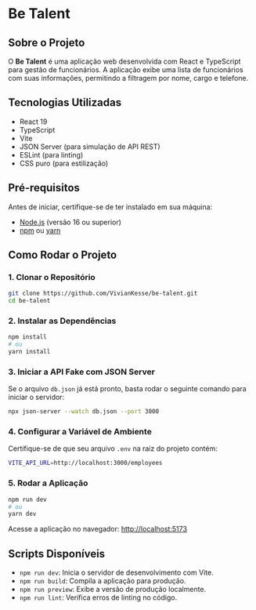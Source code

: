 # Be Talent

## Sobre o Projeto

O **Be Talent** é uma aplicação web desenvolvida com React e TypeScript para gestão de funcionários. A aplicação exibe uma lista de funcionários com suas informações, permitindo a filtragem por nome, cargo e telefone. 

## Tecnologias Utilizadas

- React 19
- TypeScript
- Vite
- JSON Server (para simulação de API REST)
- ESLint (para linting)
- CSS puro (para estilização)

## Pré-requisitos

Antes de iniciar, certifique-se de ter instalado em sua máquina:

- [Node.js](https://nodejs.org/) (versão 16 ou superior)
- [npm](https://www.npmjs.com/) ou [yarn](https://yarnpkg.com/)

## Como Rodar o Projeto

### 1. Clonar o Repositório
```sh
git clone https://github.com/VivianKesse/be-talent.git
cd be-talent
```

### 2. Instalar as Dependências
```sh
npm install
# ou
yarn install
```

### 3. Iniciar a API Fake com JSON Server

Se o arquivo `db.json` já está pronto, basta rodar o seguinte comando para iniciar o servidor:

```sh
npx json-server --watch db.json --port 3000
```

### 4. Configurar a Variável de Ambiente

Certifique-se de que seu arquivo `.env` na raiz do projeto contém:
```sh
VITE_API_URL=http://localhost:3000/employees
```

### 5. Rodar a Aplicação
```sh
npm run dev
# ou
yarn dev
```

Acesse a aplicação no navegador: [http://localhost:5173](http://localhost:5173)

## Scripts Disponíveis

- `npm run dev`: Inicia o servidor de desenvolvimento com Vite.
- `npm run build`: Compila a aplicação para produção.
- `npm run preview`: Exibe a versão de produção localmente.
- `npm run lint`: Verifica erros de linting no código.

